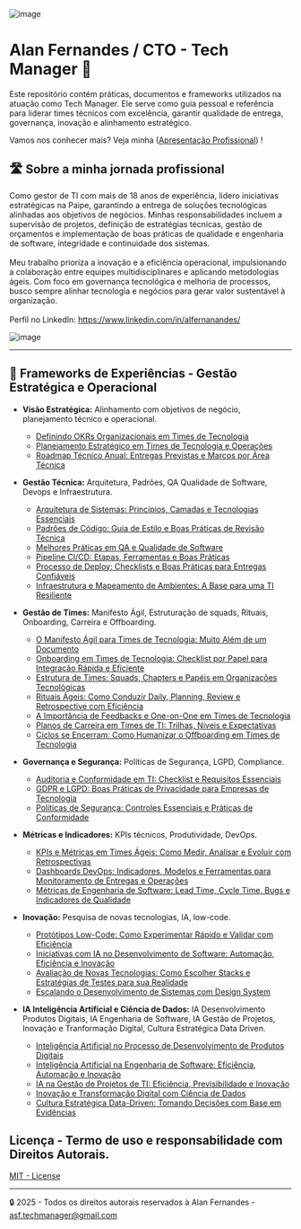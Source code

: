 ![image](https://github.com/user-attachments/assets/b0f053f3-b944-47f3-8aea-f6a1f74e11b6)
# Alan Fernandes / CTO - Tech Manager 🚀 

Este repositório contém práticas, documentos e frameworks utilizados na atuação como Tech Manager. Ele serve como guia pessoal e referência para liderar times técnicos com excelência, garantir qualidade de entrega, governança, inovação e alinhamento estratégico.

Vamos nos conhecer mais? Veja minha ([Apresentação Profissional](https://github.com/af-tech-manager/home)) !

## 🛣️ Sobre a minha jornada profissional 
Como gestor de TI com mais de 18 anos de experiência, lidero iniciativas estratégicas na Paipe, garantindo a entrega de soluções tecnológicas alinhadas aos objetivos de negócios. Minhas responsabilidades incluem a supervisão de projetos, definição de estratégias técnicas, gestão de orçamentos e implementação de boas práticas de qualidade e engenharia de software, integridade e continuidade dos sistemas. \
\
Meu trabalho prioriza a inovação e a eficiência operacional, impulsionando a colaboração entre equipes multidisciplinares e aplicando metodologias ágeis. Com foco em governança tecnológica e melhoria de processos, busco sempre alinhar tecnologia e negócios para gerar valor sustentável à organização. \
\
Perfil no LinkedIn: https://www.linkedin.com/in/alfernanandes/

![image](https://github.com/user-attachments/assets/b228892c-c72c-4aae-96a8-6d3f44f3d97e)

---

## 🤖 Frameworks de Experiências - Gestão Estratégica e Operacional
- **Visão Estratégica:** Alinhamento com objetivos de negócio, planejamento técnico e operacional.
  - [Definindo OKRs Organizacionais em Times de Tecnologia](https://github.com/af-tech-manager/portfolio/blob/main/01-Visao-Estrategica/OKRs.md)
  - [Planejamento Estratégico em Times de Tecnologia e Operações](https://github.com/af-tech-manager/portfolio/blob/main/01-Visao-Estrategica/Planejamento-Estrategico.md)
  - [Roadmap Técnico Anual: Entregas Previstas e Marcos por Área Técnica](https://github.com/af-tech-manager/portfolio/blob/main/01-Visao-Estrategica/Roadmap-Tecnico-Anual.md) 


- **Gestão Técnica:** Arquitetura, Padrões, QA Qualidade de Software, Devops e Infraestrutura.
  - [Arquitetura de Sistemas: Princípios, Camadas e Tecnologias Essenciais](https://github.com/af-tech-manager/portfolio/blob/main/02-Gestao-Tecnica/Arquitetura-Sistemas.md)
  - [Padrões de Código: Guia de Estilo e Boas Práticas de Revisão Técnica](https://github.com/af-tech-manager/portfolio/blob/main/02-Gestao-Tecnica/Padroes-Codigo.md)
  - [Melhores Práticas em QA e Qualidade de Software](https://github.com/af-tech-manager/portfolio/blob/main/02-Gestao-Tecnica/Melhores-Praticas-QA-Qualidade-Software.md)
  - [Pipeline CI/CD: Etapas, Ferramentas e Boas Práticas](https://github.com/af-tech-manager/portfolio/blob/main/02-Gestao-Tecnica/Pipeline-CI-CD.md)
  - [Processo de Deploy: Checklists e Boas Práticas para Entregas Confiáveis](https://github.com/af-tech-manager/portfolio/blob/main/02-Gestao-Tecnica/Processo-Deploy.md)
  - [Infraestrutura e Mapeamento de Ambientes: A Base para uma TI Resiliente](https://github.com/af-tech-manager/portfolio/blob/main/02-Gestao-Tecnica/Documentacao-Infraestrutura.md) 


- **Gestão de Times:** Manifesto Ágil, Estruturação de squads, Rituais, Onboarding, Carreira e Offboarding.
  - [O Manifesto Ágil para Times de Tecnologia: Muito Além de um Documento](https://github.com/af-tech-manager/portfolio/blob/main/03-Gestao-de-Times/Manifesto-Agil-Para-Times-Tecnologia.md)
  - [Onboarding em Times de Tecnologia: Checklist por Papel para Integração Rápida e Eficiente](https://github.com/af-tech-manager/portfolio/blob/main/03-Gestao-de-Times/Onboarding-Checklist.md)  
  - [Estrutura de Times: Squads, Chapters e Papéis em Organizações Tecnológicas](https://github.com/af-tech-manager/portfolio/blob/main/03-Gestao-de-Times/Estrutura-Times.md)
  - [Rituais Ágeis: Como Conduzir Daily, Planning, Review e Retrospective com Eficiência](https://github.com/af-tech-manager/portfolio/blob/main/03-Gestao-de-Times/Ritos-Agile.md)
  - [A Importância de Feedbacks e One-on-One em Times de Tecnologia](https://github.com/af-tech-manager/portfolio/blob/main/03-Gestao-de-Times/Importancia-Feedbacks-One-on-One-Times-Tecnologia.md)
  - [Planos de Carreira em Times de TI: Trilhas, Níveis e Expectativas](https://github.com/af-tech-manager/portfolio/blob/main/03-Gestao-de-Times/Planos-Carreira.md)
  - [Ciclos se Encerram: Como Humanizar o Offboarding em Times de Tecnologia](https://github.com/af-tech-manager/portfolio/blob/main/03-Gestao-de-Times/Ciclos-Encerram-Offboarding-Humanizado.md)


- **Governança e Segurança:** Políticas de Segurança, LGPD, Compliance.
  - [Auditoria e Conformidade em TI: Checklist e Requisitos Essenciais](https://github.com/af-tech-manager/portfolio/blob/main/04-Governanca-e-Seguranca/Auditoria-e-Conformidade.md)
  - [GDPR e LGPD: Boas Práticas de Privacidade para Empresas de Tecnologia](https://github.com/af-tech-manager/portfolio/blob/main/04-Governanca-e-Seguranca/Controles-GDPR-LGPD.md)
  - [Políticas de Segurança: Controles Essenciais e Práticas de Conformidade](https://github.com/af-tech-manager/portfolio/blob/main/04-Governanca-e-Seguranca/Politicas-Seguranca.md)
  
 
- **Métricas e Indicadores:** KPIs técnicos, Produtividade, DevOps.
  - [KPIs e Métricas em Times Ágeis: Como Medir, Analisar e Evoluir com Retrospectivas](https://github.com/af-tech-manager/portfolio/blob/main/05-KPIs-e-Metricas/Analise-Retrospectiva.md)
  - [Dashboards DevOps: Indicadores, Modelos e Ferramentas para Monitoramento de Entregas e Operações](https://github.com/af-tech-manager/portfolio/blob/main/05-KPIs-e-Metricas/Dashboards-DevOps.md)
  - [Métricas de Engenharia de Software: Lead Time, Cycle Time, Bugs e Indicadores de Qualidade](https://github.com/af-tech-manager/portfolio/blob/main/05-KPIs-e-Metricas/EngSoft-Metricas.md)


- **Inovação:** Pesquisa de novas tecnologias, IA, low-code.
  - [Protótipos Low-Code: Como Experimentar Rápido e Validar com Eficiência](https://github.com/af-tech-manager/portfolio/tree/main/06-Inovacao-e-P%26D/Prototipos-LowCode)
  - [Iniciativas com IA no Desenvolvimento de Software: Automação, Eficiência e Inovação](https://github.com/af-tech-manager/portfolio/blob/main/06-Inovacao-e-P%26D/AI-Iniciativas-Exploratorias.md)
  - [Avaliação de Novas Tecnologias: Como Escolher Stacks e Estratégias de Testes para sua Realidade](https://github.com/af-tech-manager/portfolio/blob/main/06-Inovacao-e-P%26D/Avaliacao-Tecnologias.md)
  - [Escalando o Desenvolvimento de Sistemas com Design System](https://github.com/af-tech-manager/portfolio/blob/main/06-Inovacao-e-P&D/Escalabilidade-Design-System.md)

- **IA Inteligência Artificial e Ciência de Dados:** IA Desenvolvimento Produtos Digitais, IA Engenharia de Software, IA Gestão de Projetos, Inovação e Tranformação Digital, Cultura Estratégica Data Driven.
  - [Inteligência Artificial no Processo de Desenvolvimento de Produtos Digitais](https://github.com/af-tech-manager/portfolio/blob/main/IA%20e%20Ci%C3%AAncia%20de%20Dados/IA-Desenvolvimento-Produtos-Digitais.md)
  - [Inteligência Artificial na Engenharia de Software: Eficiência, Automação e Inovação](https://github.com/af-tech-manager/portfolio/blob/main/IA%20e%20Ci%C3%AAncia%20de%20Dados/IA-Engenharia-Software.md)
  - [IA na Gestão de Projetos de TI: Eficiência, Previsibilidade e Inovação](https://github.com/af-tech-manager/portfolio/blob/main/IA%20e%20Ci%C3%AAncia%20de%20Dados/IA-Gestao-Projetos-TI.md)
  - [Inovação e Transformação Digital com Ciência de Dados](https://github.com/af-tech-manager/portfolio/blob/main/IA%20e%20Ci%C3%AAncia%20de%20Dados/Inova%C3%A7%C3%A3o-Transforma%C3%A7%C3%A3o-Ciencia-Dados.md)
  - [Cultura Estratégica Data-Driven: Tomando Decisões com Base em Evidências](https://github.com/af-tech-manager/portfolio/blob/main/IA%20e%20Ci%C3%AAncia%20de%20Dados/Cultura-Estrategica-Data-Driven.md)


## Licença - Termo de uso e responsabilidade com Direitos Autorais.
[MIT - License](https://github.com/af-tech-manager/portfolio?tab=License-1-ov-file)

---
:lock: 2025 - Todos os direitos autorais reservados à Alan Fernandes - asf.techmanager@gmail.com

